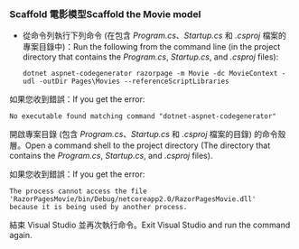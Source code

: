<a name="scaffold"></a>
### <a name="scaffold-the-movie-model"></a><span data-ttu-id="015d9-101">Scaffold 電影模型</span><span class="sxs-lookup"><span data-stu-id="015d9-101">Scaffold the Movie model</span></span>

* <span data-ttu-id="015d9-102">從命令列執行下列命令 (在包含 *Program.cs*、*Startup.cs* 和 *.csproj* 檔案的專案目錄中)：</span><span class="sxs-lookup"><span data-stu-id="015d9-102">Run the following from the command line (in the project directory that contains the *Program.cs*, *Startup.cs*, and *.csproj* files):</span></span>

  ```console
  dotnet aspnet-codegenerator razorpage -m Movie -dc MovieContext -udl -outDir Pages\Movies --referenceScriptLibraries
  ```

<span data-ttu-id="015d9-103">如果您收到錯誤：</span><span class="sxs-lookup"><span data-stu-id="015d9-103">If you get the error:</span></span>
  ```
No executable found matching command "dotnet-aspnet-codegenerator"
  ```

<span data-ttu-id="015d9-104">開啟專案目錄 (包含 *Program.cs*、*Startup.cs* 和 *.csproj* 檔案的目錄) 的命令殼層。</span><span class="sxs-lookup"><span data-stu-id="015d9-104">Open a command shell to the project directory (The directory that contains the *Program.cs*, *Startup.cs*, and *.csproj* files).</span></span>

<span data-ttu-id="015d9-105">如果您收到錯誤：</span><span class="sxs-lookup"><span data-stu-id="015d9-105">If you get the error:</span></span>
  ```
  The process cannot access the file
 'RazorPagesMovie/bin/Debug/netcoreapp2.0/RazorPagesMovie.dll'
  because it is being used by another process.
  ```

<span data-ttu-id="015d9-106">結束 Visual Studio 並再次執行命令。</span><span class="sxs-lookup"><span data-stu-id="015d9-106">Exit Visual Studio and run the command again.</span></span>
